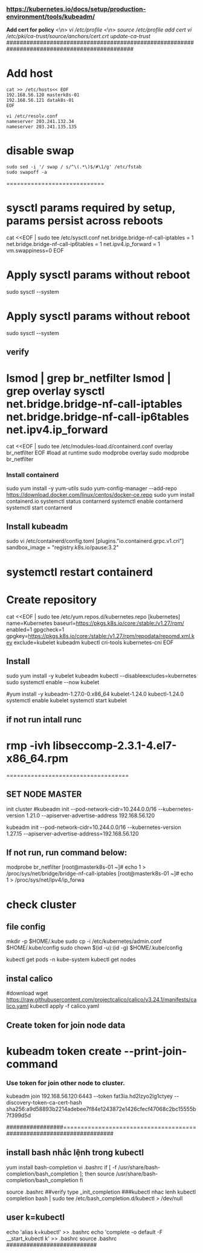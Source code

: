 ### https://kubernetes.io/docs/setup/production-environment/tools/kubeadm/
**Add cert for policy** <\n>
*vi /etc/profile* <\n>
*source /etc/profile*
*add cert*
*vi /etc/pki/ca-trust/source/anchors/cert.crt*
*update-ca-trust*
##############################################################################################
# Add host
```
cat >> /etc/hosts<< EOF
192.168.56.120 masterk8s-01
192.168.56.121 datak8s-01
EOF
```
```
vi /etc/resolv.conf
nameserver 203.241.132.34
nameserver 203.241.135.135
```
# disable swap
```
sudo sed -i '/ swap / s/^\(.*\)$/#\1/g' /etc/fstab 
sudo swapoff -a 
```
============================
# sysctl params required by setup, params persist across reboots
cat <<EOF | sudo tee /etc/sysctl.conf
net.bridge.bridge-nf-call-iptables  = 1
net.bridge.bridge-nf-call-ip6tables = 1
net.ipv4.ip_forward                 = 1
vm.swappiness=0
EOF
# Apply sysctl params without reboot
sudo sysctl --system

# Apply sysctl params without reboot
sudo sysctl --system
## verify 
lsmod | grep br_netfilter
lsmod | grep overlay
sysctl net.bridge.bridge-nf-call-iptables net.bridge.bridge-nf-call-ip6tables net.ipv4.ip_forward
===============
cat <<EOF | sudo tee /etc/modules-load.d/containerd.conf
overlay
br_netfilter
EOF
#load at runtime
sudo modprobe overlay
sudo modprobe br_netfilter

### Install containerd
sudo yum install -y yum-utils
sudo yum-config-manager --add-repo https://download.docker.com/linux/centos/docker-ce.repo
sudo yum install containerd.io
systemctl status contarnerd
systemctl enable contarnerd
systemctl start contarnerd
## Install kubeadm
sudo vi /etc/containerd/config.toml
[plugins."io.containerd.grpc.v1.cri"]
  sandbox_image = "registry.k8s.io/pause:3.2"

systemctl restart containerd
=====
# Create repository
cat <<EOF | sudo tee /etc/yum.repos.d/kubernetes.repo
[kubernetes]
name=Kubernetes
baseurl=https://pkgs.k8s.io/core:/stable:/v1.27/rpm/
enabled=1
gpgcheck=1
gpgkey=https://pkgs.k8s.io/core:/stable:/v1.27/rpm/repodata/repomd.xml.key
exclude=kubelet kubeadm kubectl cri-tools kubernetes-cni
EOF
## Install 
sudo yum install -y kubelet kubeadm kubectl --disableexcludes=kubernetes
sudo systemctl enable --now kubelet

#yum install -y kubeadm-1.27.0-0.x86_64 kubelet-1.24.0 kubectl-1.24.0
systemctl enable kubelet
systemctl start kubelet
## if not run intall  runc
rmp -ivh libseccomp-2.3.1-4.el7-x86_64.rpm
====================================================
===================================

## SET NODE MASTER
init cluster
#kubeadm init --pod-network-cidr=10.244.0.0/16 --kubernetes-version 1.21.0 --apiserver-advertise-address 192.168.56.120

kubeadm init --pod-network-cidr=10.244.0.0/16 --kubernetes-version 1.27.15 --apiserver-advertise-address=192.168.56.120
 ## If not run, run command below:
 modprobe br_netfilter
[root@masterk8s-01 ~]# echo 1 > /proc/sys/net/bridge/bridge-nf-call-iptables
[root@masterk8s-01 ~]# echo 1 > /proc/sys/net/ipv4/ip_forwa

# check cluster
## file config
mkdir -p $HOME/.kube
sudo cp -i /etc/kubernetes/admin.conf $HOME/.kube/config
sudo chown $(id -u):(id -g) $HOME/.kube/config

kubectl get pods -n kube-system
kubectl get nodes
## instal calico
#download 
wget  https://raw.githubusercontent.com/projectcalico/calico/v3.24.1/manifests/calico.yaml
kubectl apply -f calico.yaml
###
## Create token for join node data
kubeadm token create --print-join-command 
=========================================================================================
### Use token for join other node to cluster.
kubeadm join 192.168.56.120:6443 --token fat3ia.hd2lzyo2lg1ctyey --discovery-token-ca-cert-hash sha256:a9d58893b2214adebee7f84e1243872e1426cfecf47068c2bc15555b7f399d5d


#################======================================################################
## install bash nhắc lệnh trong kubectl 
yum install bash-completion
vi .bashrc
if [ -f /usr/share/bash-completion/bash_completion ]; then
    source /usr/share/bash-completion/bash_completion
fi

source .bashrc
##verify
type _init_completion
###kubectl nhac lenh
kubectl completion bash | sudo tee /etc/bash_completion.d/kubectl > /dev/null

## user k=kubectl
 echo 'alias k=kubectl' >> .bashrc
 echo 'complete -o default -F __start_kubectl k' >> .bashrc
 source .bashrc
 ###########################
